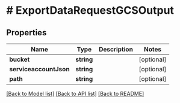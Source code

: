 # # ExportDataRequestGCSOutput

## Properties

Name | Type | Description | Notes
------------ | ------------- | ------------- | -------------
**bucket** | **string** |  | [optional]
**serviceaccountJson** | **string** |  | [optional]
**path** | **string** |  | [optional]

[[Back to Model list]](../../README.md#models) [[Back to API list]](../../README.md#endpoints) [[Back to README]](../../README.md)

